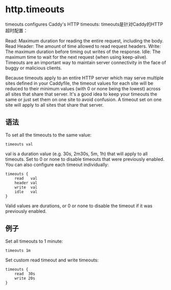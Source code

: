 # http.timeouts
timeouts configures Caddy's HTTP timeouts:
timeouts是针对Caddy的HTTP超时配置：

Read: Maximum duration for reading the entire request, including the body.
Read Header: The amount of time allowed to read request headers.
Write: The maximum duration before timing out writes of the response.
Idle: The maximum time to wait for the next request (when using keep-alive).
Timeouts are an important way to maintain server connectivity in the face of buggy or malicious clients.

Because timeouts apply to an entire HTTP server which may serve multiple sites defined in your Caddyfile, the timeout values for each site will be reduced to their minimum values (with 0 or none being the lowest) across all sites that share that server. It's a good idea to keep your timeouts the same or just set them on one site to avoid confusion. A timeout set on one site will apply to all sites that share that server.

## 语法
To set all the timeouts to the same value:

```
timeouts val
```

val is a duration value (e.g. 30s, 2m30s, 5m, 1h) that will apply to all timeouts. Set to  0 or none to disable timeouts that were previously enabled.
You can also configure each timeout individually:

```
timeouts {
	read   val
	header val
	write  val
	idle   val
}
```

Valid values are durations, or 0 or none to disable the timeout if it was previously enabled.

## 例子
Set all timeouts to 1 minute:

```
timeouts 1m
```

Set custom read timeout and write timeouts:

```
timeouts {
	read  30s
	write 20s
}
```